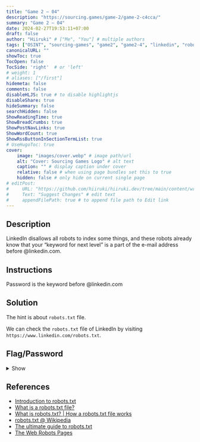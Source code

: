 ```yaml
---
title: "Game 2 – 04"
description: "https://sourcing.games/game-2/game-2-c4cca/"
summary: "Game 2 – 04"
date: 2024-02-27T19:53:11+07:00
draft: false
author: "Hiiruki" # ["Me", "You"] # multiple authors
tags: ["OSINT", "sourcing-games", "game2", "game2-4", "linkedin", "robots.txt"]
canonicalURL: ""
showToc: true
TocOpen: false
TocSide: 'right'  # or 'left'
# weight: 1
# aliases: ["/first"]
hidemeta: false
comments: false
disableHLJS: true # to disable highlightjs
disableShare: true
hideSummary: false
searchHidden: false
ShowReadingTime: true
ShowBreadCrumbs: true
ShowPostNavLinks: true
ShowWordCount: true
ShowRssButtonInSectionTermList: true
# UseHugoToc: true
cover:
    image: "images/cover.webp" # image path/url
    alt: "Cover: Sourcing Games Logo" # alt text
    caption: "" # display caption under cover
    relative: false # when using page bundles set this to true
    hidden: false # only hide on current single page
# editPost:
#     URL: "https://github.com/hiiruki/hiiruki.dev/tree/main/content/writeups/sourcing-games/game2-04/index.md"
#     Text: "Suggest Changes" # edit text
#     appendFilePath: true # to append file path to Edit link
---
```


## Description

LinkedIn disallows all robots to index some things, and these robots already know that your “keyword for next level” is a part of the e-mail address before @linkedin.com.

## Instructions

Password is the keyword before @linkedin.com

## Solution

The hint is about `robots.txt` file.




We can check the `robots.txt` file of LinkedIn by visiting `https://www.linkedin.com/robots.txt`.


## Flag/Password

<details>
<summary> Show </summary>

``

</details>

## References

- [Introduction to robots.txt](https://developers.google.com/search/docs/crawling-indexing/robots/intro)
- [What is a robots.txt file?](https://moz.com/learn/seo/robotstxt)
- [What is robots.txt? | How a robots.txt file works](https://www.cloudflare.com/learning/bots/what-is-robots-txt/)
- [robots.txt @ Wikipedia](https://en.wikipedia.org/wiki/Robots.txt)
- [The ultimate guide to robots.txt](https://yoast.com/ultimate-guide-robots-txt/)
- [The Web Robots Pages](https://www.robotstxt.org/)
